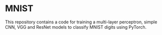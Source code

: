 # MNIST
This repository contains a code for training a multi-layer perceptron, simple CNN, VGG and ResNet models to classify MNIST digits using PyTorch.
